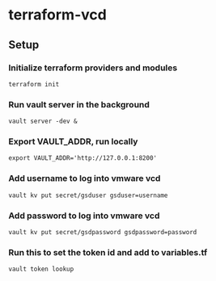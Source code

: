# terraform-vcd
## Setup

### Initialize terraform providers and modules
`terraform init`
### Run vault server in the background 
`vault server -dev &`
### Export VAULT_ADDR, run locally
`export VAULT_ADDR='http://127.0.0.1:8200'`
### Add username to log into vmware vcd
`vault kv put secret/gsduser gsduser=username`
### Add password to log into vmware vcd 
`vault kv put secret/gsdpassword gsdpassword=password`
### Run this to set the token id and add to variables.tf
`vault token lookup`